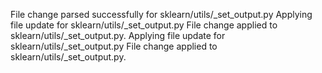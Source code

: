 File change parsed successfully for sklearn/utils/_set_output.py
Applying file update for sklearn/utils/_set_output.py
File change applied to sklearn/utils/_set_output.py.
Applying file update for sklearn/utils/_set_output.py
File change applied to sklearn/utils/_set_output.py.

